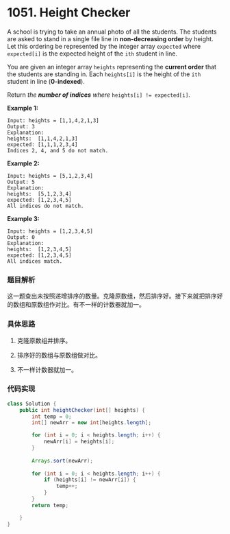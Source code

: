 # 1051. Height Checker

A school is trying to take an annual photo of all the students. The students are asked to stand in a single file line in **non-decreasing order** by height. Let this ordering be represented by the integer array `expected` where `expected[i]` is the expected height of the `ith` student in line.

You are given an integer array `heights` representing the **current order** that the students are standing in. Each `heights[i]` is the height of the `ith` student in line (**0-indexed**).

Return *the **number of indices** where* `heights[i] != expected[i]`.

 

**Example 1:**

```
Input: heights = [1,1,4,2,1,3]
Output: 3
Explanation: 
heights:  [1,1,4,2,1,3]
expected: [1,1,1,2,3,4]
Indices 2, 4, and 5 do not match.
```

**Example 2:**

```
Input: heights = [5,1,2,3,4]
Output: 5
Explanation:
heights:  [5,1,2,3,4]
expected: [1,2,3,4,5]
All indices do not match.
```

**Example 3:**

```
Input: heights = [1,2,3,4,5]
Output: 0
Explanation:
heights:  [1,2,3,4,5]
expected: [1,2,3,4,5]
All indices match.
```

### 题目解析

这一题查出未按照递增排序的数量。克隆原数组，然后排序好。接下来就把排序好的数组和原数组作对比。有不一样的计数器就加一。



### 具体思路

1. 克隆原数组并排序。

2. 排序好的数组与原数组做对比。

3. 不一样计数器就加一。

   

### 代码实现

```java
class Solution {
    public int heightChecker(int[] heights) {
        int temp = 0;
        int[] newArr = new int[heights.length];

        for (int i = 0; i < heights.length; i++) {
            newArr[i] = heights[i];
        }
        
        Arrays.sort(newArr);
        
        for (int i = 0; i < heights.length; i++) {
            if (heights[i] != newArr[i]) {
                temp++;
            }
        }
        return temp;

    }
}
```

